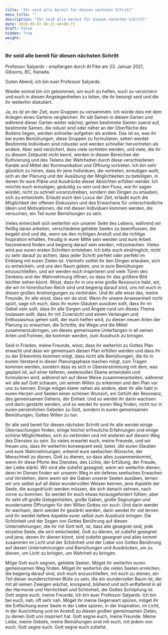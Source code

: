 ```yaml
---
title: "Ihr seid alle bereit für diesen nächsten Schritt"
menu_title: ""
description: "Ihr seid alle bereit für diesen nächsten Schritt"
date: 2020-08-01 06:25:48+00:73
draft: False
hidden: True
weight:
---
```

### Ihr seid alle bereit für diesen nächsten Schritt

Professor Salyards - empfangen durch Al Fike am 23. Januar 2021, Gibsons, BC, Kanada.

Guten Abend, ich bin euer Professor Salyards.

Wieder einmal bin ich gekommen, um euch zu helfen, euch zu versichern und euch in diesen Angelegenheiten zu leiten, die ihr besorgt seid und die ihr weiterhin diskutiert.

Ja, es ist an der Zeit, eure Gruppen zu versammeln. Ich würde dies mit dem Anlegen eines Gartens vergleichen. Ihr sät Samen in diesen Garten und während dieser Garten weiter wächst, gehen bestimmte Samen zuerst auf, bestimmte Samen, die robust sind oder näher an der Oberfläche des Bodens liegen, werden schneller aufgehen als andere. Das ist es, was ihr bei euren Bemühungen, diese Gruppen zu formulieren, sehen werdet: Bestimmte Individuen sind robuster und werden schneller hervortreten als andere. Aber seid versichert, dass viele vortreten werden, und viele, die ihr zu diesem Zeitpunkt nicht kennt, werden in diesen Bereichen der Kultivierung und des Teilens der Wahrheiten durch diese verschiedenen Kanäle und Mittel der Kommunikation und Öffnung vortreten. Ich bin sehr glücklich zu hören, dass ihr jene Individuen, die vortreten, ermutigen wollt, sich an der Planung und der Ausübung der Möglichkeiten zu beteiligen, in denen ihr eure Pläne und Ausdrücke dieser Absichten erfüllen werdet. Ich möchte euch ermutigen, geduldig zu sein und den Fluss, wie ihr sagen würdet, nicht zu schnell voranzutreiben, sondern den Dingen zu erlauben, sich zu entwickeln. Erlaubt euch den Luxus der Zeit, erlaubt euch die Möglichkeit der offenen Diskussion und des Erwachens für unterschiedliche Ideen und Motivationen, die mit diesen Individuen kommen werden, die versuchen, ein Teil eurer Bemühungen zu sein.

Vieles entwickelt sich weiterhin von unserer Seite des Lebens, während wir fleißig daran arbeiten, verschiedene geliebte Seelen zu beeinflussen, die begabt sind und die, wenn sie den richtigen Anstoß und die richtige Inspiration erhalten, freudig in eurer Mitte sein werden und eure Arbeit faszinierend finden und begierig darauf sein werden, mitzumachen. Vieles wird aus euren ersten Schritten entstehen. Ich bitte euch eindringlich, nicht zu sehr darauf zu achten, dass jeder Schritt perfekt oder perfekt im Einklang mit euren Zielen ist. Vielmehr solltet ihr den Dingen erlauben, sich zu entwickeln, und uns den Raum geben, uns in eure Bemühungen einzuschließen, und wir werden euch inspirieren und viele Türen des Denkens und der Wahrnehmung öffnen, so dass ihr das größere Bild leichter sehen könnt. Wisst, dass ihr in uns eine große Ressource habt, wir, die wir im himmlischen Reich sind und begierig darauf sind, uns mit euch in diesen großen Anstrengungen zu verbinden. Und ihr alle wisst das, meine Freunde, ihr alle wisst, dass wir da sind. Wenn ihr unsere Anwesenheit nicht spürt, sage ich euch, dass ihr euren Glauben ausüben sollt, dass ihr im Gebet sein sollt, dass ihr alle Sorgen und Ängste rund um dieses Thema loslassen sollt, dass ihr mit Zuversicht und einem Verlangen und Enthusiasmus gehen sollt, der euch helfen wird, zu diesen neuen Arten der Planung zu erwachen, die Schritte, die Wege und die Mittel zusammenzubringen, um dieses gemeinsame Unterfangen in all seinen Arten und Formen, die kommen werden, zum Ausdruck zu bringen.

Seid in Frieden, meine Freunde, wisst, dass ihr weiterhin zu Gottes Plan erwacht und dass wir gemeinsam diesen Plan erfüllen werden und dass ihr zu der Erkenntnis kommen mögt, dass nicht alle Bemühungen, die ihr in eurem Verstand in dieser Planungsphase machen mögt, zum Tragen kommen werden, sondern dass es sich in Übereinstimmung mit dem, was geplant ist, auf einer tieferen, seelenvollen Ebene entwickeln und formulieren wird, während wir auf diese Weise zusammenarbeiten, während wir alle auf Gott schauen, um seinen Willen zu erkennen und den Plan vor uns zu kennen. Einige mögen klarer sehen als andere, aber ihr alle habt in euren Herzen und Seelen einen schönen Wunsch, ein Gefühl der Resonanz, des gemeinsamen Gehens, der Einheit. Und so werdet ihr darin wachsen und darin gestärkt werden, und so werdet ihr euren Weg finden, nicht nur in euren persönlichen Gebeten zu Gott, sondern in euren gemeinsamen Bemühungen, Gottes Willen zu tun.

Ihr alle seid bereit für diesen nächsten Schritt und ihr alle werdet einige Überraschungen finden, einige höchst erfreuliche Erfahrungen und einige schöne Möglichkeiten, sich zu verbinden und mit anderen auf diesem Weg des Dienstes zu sein. So vieles erwartet euch, meine Freunde, und wir freuen uns, dass ihr weiterhin konsequent seid, betet, übt euren Glauben und eure Wahrnehmungen, erkennt eure seelischen Wünsche, der Menschheit zu dienen, Gott zu dienen, so dass alles zusammenkommt, wenn ihr diese Pforte des Dienstes, des Lichts, der Erfüllung, der Freude, der Liebe stärkt. Wir sind alle zutiefst gesegnet, wenn wir weiterhin dienen, denn im Dienen finden wir unseren Weg in ein tieferes seelisches Erwachen und Verstehen, denn wenn wir die Gaben unserer Seelen ausüben, lernen wir uns selbst auf all diese wundervollen Weisen kennen, jene Aspekte der Seele, die ausgedrückt werden müssen, die sich danach sehnen, nach vorne zu kommen. So werdet ihr euch etwas herausgefordert fühlen, aber ihr seht oft große Gelegenheiten, große Gaben, große Segnungen und wundersame Öffnungen für den Willen Gottes vor euch. Und darin werdet ihr wachsen, darin werdet ihr gestärkt werden, darin werdet ihr viel lernen und ihr werdet tiefere Aspekte eurer selbst zum Ausdruck bringen. Die Schönheit und der Segen von Gottes Berührung auf diesen Unternehmungen, die ihr mit Gott teilt, ist, dass alle gesegnet sind, jede einzelne Seele, die sich entscheidet, Gott zu dienen, ist zutiefst gesegnet und jene, denen ihr dienen könnt, sind zutiefst gesegnet und alles kommt zusammen im Licht und der Schönheit und der Liebe von Gottes Berührung auf diesen Unternehmungen und Bemühungen und Ausdrücken, um zu dienen, um Licht zu bringen, um Wahrheit zu bringen.

Möge Gott euch segnen, geliebte Seelen. Möget ihr weiterhin euren gemeinsamen Weg finden. Möget ihr weiterhin die vielen Seelen erreichen, die begierig darauf sind, sich euch anzuschließen, mit euch zu dienen, ein Teil dieser wunderschönen Blüte zu sein, die ein wundervoller Baum ist, der mit all seinen Zweigen wächst, knospend, blühend und sich entfaltend in all der Harmonie und Herrlichkeit und Schönheit, die Gottes Schöpfung ist. Gott segne euch, meine Freunde, ich bin euer Professor Salyards. Ich bin bei euch, nah, oft sehr nah. Möget ihr meine Gegenwart spüren, möget ihr die Entfachung eurer Seele in der Liebe spüren, in der Inspiration, im Licht, in der Ausrichtung und im Anstoß zu diesen großen gemeinsamen Zielen, zu denen Gott uns inspiriert hat. Gott segne euch, meine Freunde. Meine Liebe, meine Gebete, meine Bemühungen sind mit euch, mit jedem von euch. Gott segne euch. Gott segne euch zutiefst.
